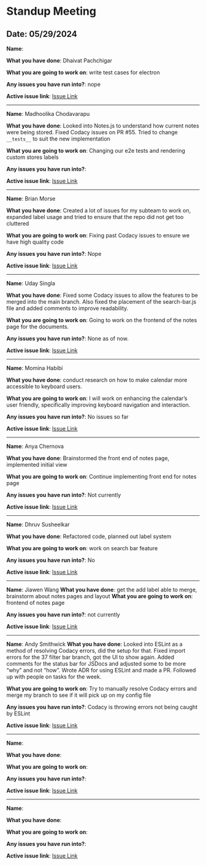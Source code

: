 # Standup Meeting

## Date: 05/29/2024

**Name**:

**What you have done**: Dhaivat Pachchigar

**What you are going to work on**: write test cases for electron

**Any issues you have run into?**: nope

**Active issue link**: [Issue Link]()

---

**Name**: Madhoolika Chodavarapu

**What you have done**: Looked into Notes.js to understand how current notes were being stored. Fixed Codacy issues on PR #55. Tried to change `__tests__` to suit the new implementation

**What you are going to work on**: Changing our e2e tests and rendering custom stores labels

**Any issues you have run into?**:

**Active issue link**: [Issue Link]()

---

**Name**: Brian Morse

**What you have done**: Created a lot of issues for my subteam to work on, expanded label usage and tried to ensure that the repo did not get too cluttered

**What you are going to work on**: Fixing past Codacy issues to ensure we have high quality code

**Any issues you have run into?**: Nope

**Active issue link**: [Issue Link](https://github.com/cse110-sp24-group2/cse110-sp24-group2/issues/66)

---

**Name**: Uday Singla

**What you have done**: Fixed some Codacy issues to allow the features to be merged into the main branch. Also fixed the placement of the search-bar.js file and added comments to improve readability.

**What you are going to work on**: Going to work on the frontend of the notes page for the documents.

**Any issues you have run into?**: None as of now.

**Active issue link**: [Issue Link]()

---

**Name**: Momina Habibi

**What you have done**: conduct research on how to make calendar more accessible to keyboard users.

**What you are going to work on**: I will work on enhancing the calendar’s user friendly, specifically improving keyboard navigation and interaction.

**Any issues you have run into?**: No issues so far

**Active issue link**: [Issue Link](https://github.com/cse110-sp24-group2/cse110-sp24-group2/issues/70)

---

**Name**: Anya Chernova

**What you have done**: Brainstormed the front end of notes page, implemented initial view

**What you are going to work on**: Continue implementing front end for notes page

**Any issues you have run into?**: Not currently

**Active issue link**: [Issue Link]()

---

**Name**: Dhruv Susheelkar

**What you have done**: Refactored code, planned out label system

**What you are going to work on**: work on search bar feature

**Any issues you have run into?**: No

**Active issue link**: [Issue Link]()

---

**Name**:
Jiawen Wang
**What you have done**: get the add label able to merge, brainstorm about notes pages and layout
**What you are going to work on**: frontend of notes page

**Any issues you have run into?**: not currently

**Active issue link**: [Issue Link]()

---

**Name**: Andy Smithwick
**What you have done**: Looked into ESLint as a method of resolving Codacy errors, did the setup for that. Fixed import errors for the 37 filter bar branch, got the UI to show again. Added comments for the status bar for JSDocs and adjusted some to be more “why” and not “how”. Wrote ADR for using ESLint and made a PR. Followed up with people on tasks for the week.

**What you are going to work on**: Try to manually resolve Codacy errors and merge my branch to see if it will pick up on my config file

**Any issues you have run into?**: Codacy is throwing errors not being caught by ESLint

**Active issue link**: [Issue Link](https://github.com/cse110-sp24-group2/cse110-sp24-group2/issues/44)

---

**Name**:

**What you have done**:

**What you are going to work on**:

**Any issues you have run into?**:

**Active issue link**: [Issue Link]()

---

**Name**:

**What you have done**:

**What you are going to work on**:

**Any issues you have run into?**:

**Active issue link**: [Issue Link]()
